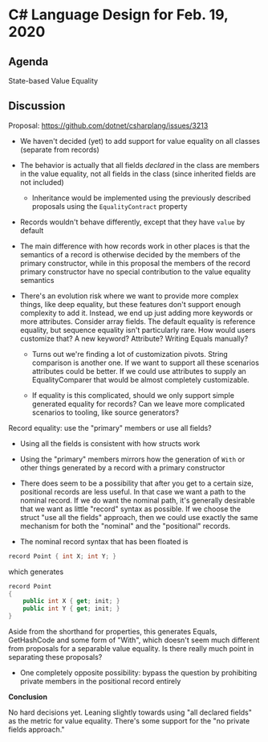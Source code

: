 
# C# Language Design for Feb. 19, 2020

## Agenda

State-based Value Equality

## Discussion

Proposal: https://github.com/dotnet/csharplang/issues/3213

* We haven't decided (yet) to add support for value equality on all
  classes (separate from records)

* The behavior is actually that all fields _declared_ in the class are
  members in the value equality, not all fields in the class (since inherited fields are not
  included)

    * Inheritance would be implemented using the previously described
      proposals using the `EqualityContract` property

* Records wouldn't behave differently, except that they have `value` by
  default

* The main difference with how records work in other places is that the semantics
of a record is otherwise decided by the members of the primary constructor, while in this
proposal the members of the record primary constructor have no special contribution to the value
equality semantics

* There's an evolution risk where we want to provide more complex things, like deep
equality, but these features don't support enough complexity to add it. Instead, we end up just
adding more keywords or more attributes. Consider array fields. The default equality is reference
equality, but sequence equality isn't particularly rare. How would users customize that?
A new keyword? Attribute? Writing Equals manually?

  * Turns out we're finding a lot of customization pivots. String comparison is another one.
    If we want to support all these scenarios attributes could be better. If we could use
    attributes to supply an EqualityComparer that would be almost completely customizable.

  * If equality is this complicated, should we only support simple generated equality for
  records? Can we leave more complicated scenarios to tooling, like source generators?

Record equality: use the "primary" members or use all fields?

* Using all the fields is consistent with how structs work

* Using the "primary" members mirrors how the generation of `With` or other things
  generated by a record with a primary constructor

* There does seem to be a possibility that after you get to a certain size, positional
  records are less useful. In that case we want a path to the nominal record. If we do want the
  nominal path, it's generally desirable that we want as little "record" syntax as possible.
  If we choose the struct "use all the fields" approach, then we could use exactly the
  same mechanism for both the "nominal" and the "positional" records.

* The nominal record syntax that has been floated is

```C#
record Point { int X; int Y; }
```

which generates

```C#
record Point
{
    public int X { get; init; }
    public int Y { get; init; }
}
```

Aside from the shorthand for properties, this generates Equals, GetHashCode and some form
of "With", which doesn't seem much different from proposals for a separable value equality. Is
there really much point in separating these proposals?

* One completely opposite possibility: bypass the question by prohibiting private members in the
positional record entirely

**Conclusion**

No hard decisions yet. Leaning slightly towards using "all declared fields" as the metric for
value equality. There's some support for the "no private fields approach."

